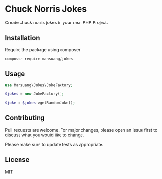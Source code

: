 # Chuck Norris Jokes

Create chuck norris jokes in your next PHP Project.

## Installation

Require the package using composer:

```bash
composer require mansuang/jokes
```

## Usage

```php
use Mansuang\Jokes\JokeFactory;

$jokes = new JokeFactory();

$joke = $jokes->getRandomJoke();
```

## Contributing
Pull requests are welcome. For major changes, please open an issue first to discuss what you would like to change.

Please make sure to update tests as appropriate.

## License
[MIT](./LICENSE.md)
